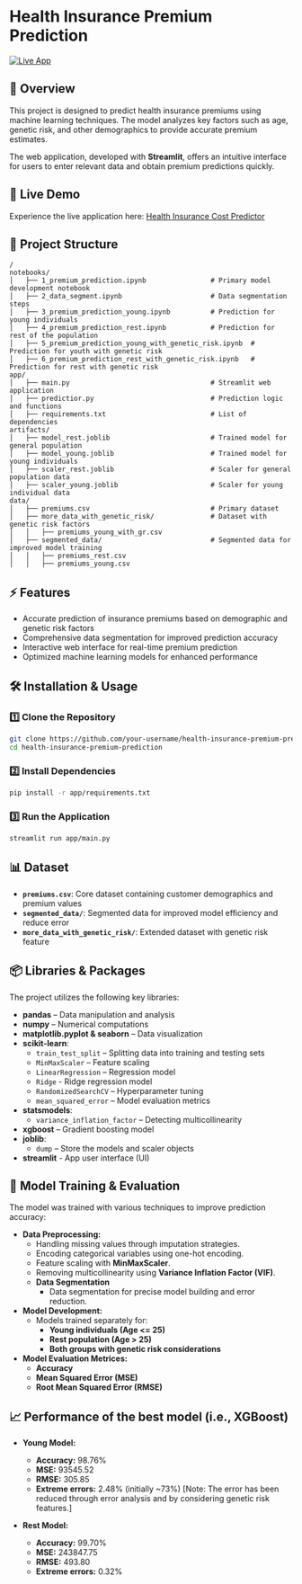 # Health Insurance Premium Prediction

[![Live App](https://img.shields.io/badge/Live_App-Click_Here-blue)](https://healthinsurance-cost-predictor.streamlit.app/)

## 📌 Overview
This project is designed to predict health insurance premiums using machine learning techniques. The model analyzes key factors such as age, genetic risk, and other demographics to provide accurate premium estimates.

The web application, developed with **Streamlit**, offers an intuitive interface for users to enter relevant data and obtain premium predictions quickly.

## 🚀 Live Demo
Experience the live application here: [Health Insurance Cost Predictor](https://healthinsurance-cost-predictor.streamlit.app/)

## 📂 Project Structure
```
/
notebooks/
│   ├── 1_premium_prediction.ipynb                # Primary model development notebook
│   ├── 2_data_segment.ipynb                      # Data segmentation steps
│   ├── 3_premium_prediction_young.ipynb          # Prediction for young individuals
│   ├── 4_premium_prediction_rest.ipynb           # Prediction for rest of the population
│   ├── 5_premium_prediction_young_with_genetic_risk.ipynb  # Prediction for youth with genetic risk
│   ├── 6_premium_prediction_rest_with_genetic_risk.ipynb   # Prediction for rest with genetic risk
app/
│   ├── main.py                                   # Streamlit web application
│   ├── predictior.py                             # Prediction logic and functions
│   ├── requirements.txt                          # List of dependencies
artifacts/
│   ├── model_rest.joblib                         # Trained model for general population
│   ├── model_young.joblib                        # Trained model for young individuals
│   ├── scaler_rest.joblib                        # Scaler for general population data
│   ├── scaler_young.joblib                       # Scaler for young individual data
data/
│   ├── premiums.csv                              # Primary dataset
│   ├── more_data_with_genetic_risk/              # Dataset with genetic risk factors
│   │   ├── premiums_young_with_gr.csv
│   ├── segmented_data/                           # Segmented data for improved model training
│   │   ├── premiums_rest.csv
│   │   ├── premiums_young.csv
```

## ⚡ Features
- Accurate prediction of insurance premiums based on demographic and genetic risk factors
- Comprehensive data segmentation for improved prediction accuracy
- Interactive web interface for real-time premium prediction
- Optimized machine learning models for enhanced performance

## 🛠 Installation & Usage

### 1️⃣ Clone the Repository
```bash
git clone https://github.com/your-username/health-insurance-premium-prediction.git
cd health-insurance-premium-prediction
```

### 2️⃣ Install Dependencies
```bash
pip install -r app/requirements.txt
```

### 3️⃣ Run the Application
```bash
streamlit run app/main.py
```

## 📊 Dataset
- **`premiums.csv`**: Core dataset containing customer demographics and premium values
- **`segmented_data/`**: Segmented data for improved model efficiency and reduce error
- **`more_data_with_genetic_risk/`**: Extended dataset with genetic risk feature

## 📦 Libraries & Packages
The project utilizes the following key libraries:
- **pandas** – Data manipulation and analysis  
- **numpy** – Numerical computations  
- **matplotlib.pyplot & seaborn** – Data visualization   
- **scikit-learn**:
  - `train_test_split` – Splitting data into training and testing sets  
  - `MinMaxScaler` – Feature scaling  
  - `LinearRegression` – Regression model
  - `Ridge` - Ridge regression model   
  - `RandomizedSearchCV` – Hyperparameter tuning
  - `mean_squared_error` – Model evaluation metrics 
- **statsmodels**:
  - `variance_inflation_factor` – Detecting multicollinearity  
- **xgboost** – Gradient boosting model  
- **joblib**:
  - `dump` – Store the models and scaler objects
- **streamlit** - App user interface (UI)

## 🤖 Model Training & Evaluation
The model was trained with various techniques to improve prediction accuracy:
- **Data Preprocessing:**
  - Handling missing values through imputation strategies.
  - Encoding categorical variables using one-hot encoding.
  - Feature scaling with **MinMaxScaler**.
  - Removing multicollinearity using **Variance Inflation Factor (VIF)**.
  - **Data Segmentation**
    - Data segmentation for precise model building and error reduction.
- **Model Development:**
  - Models trained separately for:
    - **Young individuals (Age <= 25)**
    - **Rest population (Age > 25)**
    - **Both groups with genetic risk considerations**
- **Model Evaluation Metrices:**
  - **Accuracy**
  - **Mean Squared Error (MSE)**
  - **Root Mean Squared Error (RMSE)**

## 📈 Performance of the best model (i.e., XGBoost)
- **Young Model:**
  - **Accuracy:** 98.76%
  - **MSE:** 93545.52
  - **RMSE:** 305.85
  - **Extreme errors:** 2.48% (initially ~73%) [Note: The error has been reduced through error analysis and by considering genetic risk features.]

- **Rest Model:**
  - **Accuracy:** 99.70%
  - **MSE:** 243847.75
  - **RMSE:** 493.80
  - **Extreme errors:** 0.32%

